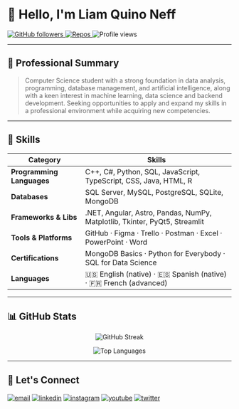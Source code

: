 # 👋 Hello, I'm **Liam Quino Neff**  

<p align="left">
<a href="https://github.com/LiamQuinoNeff">
  <img alt="GitHub followers" src="https://img.shields.io/github/followers/LiamQuinoNeff?style=social" />
</a>
<a href="https://github.com/LiamQuinoNeff?tab=repositories">
  <img alt="Repos" src="https://img.shields.io/badge/Repos-20-blue" />
</a>
<img alt="Profile views" src="https://komarev.com/ghpvc/?username=LiamQuinoNeff&color=brightgreen" />

---

## 💼 Professional Summary  
> Computer Science student with a strong foundation in data analysis, programming, database management, and artificial intelligence, along with a keen interest in machine learning, data science and backend development. Seeking opportunities to apply and expand my skills in a professional environment while acquiring new competencies. 

---

## 🔧 Skills  

| Category            | Skills                                                              |
|---------------------|---------------------------------------------------------------------|
| **Programming Languages**       | C++, C#, Python, SQL, JavaScript, TypeScript, CSS, Java, HTML, R                    |
| **Databases**       | SQL Server, MySQL, PostgreSQL, SQLite, MongoDB                     |
| **Frameworks & Libs** | .NET, Angular, Astro, Pandas, NumPy, Matplotlib, Tkinter, PyQt5, Streamlit                   |
| **Tools & Platforms** | GitHub · Figma · Trello · Postman · Excel · PowerPoint · Word      |
| **Certifications**  | MongoDB Basics · Python for Everybody · SQL for Data Science       |
| **Languages**         | 🇺🇸 English (native) · 🇪🇸 Spanish (native) · 🇫🇷 French (advanced)    |

---

## 📊 GitHub Stats
<p align="center">
  <img src="https://github-readme-streak-stats.herokuapp.com/?user=LiamQuinoNeff&theme=dark&hide_border=false" alt="GitHub Streak" />
</p>

<p align="center">
  <img src="https://github-readme-stats.vercel.app/api/top-langs/?username=LiamQuinoNeff&theme=dark&hide_border=false&layout=compact&langs_count=8" alt="Top Languages" />
</p>

---

## 💞️ Let's Connect  
<p align="left">
<a href="mailto:liamquinoneff@gmail.com" target="blank"><img align="center" src="https://img.shields.io/badge/Gmail-D14836?style=for-the-badge&logo=gmail&logoColor=white" alt="email" /></a>
<a href="https://www.linkedin.com/in/liam-quino-neff-455891265/" target="blank"><img align="center" src="https://img.shields.io/badge/LinkedIn-0077B5?style=for-the-badge&logo=linkedin&logoColor=white" alt="linkedin" /></a>
<a href="https://instagram.com/LiamQuinoNeff" target="blank"><img align="center" src="https://img.shields.io/badge/Instagram-E4405F?style=for-the-badge&logo=instagram&logoColor=white" alt="instagram" /></a>
<a href="https://youtube.com/@LiamQuinoNeff" target="blank"><img align="center" src="https://img.shields.io/badge/YouTube-FF0000?style=for-the-badge&logo=youtube&logoColor=white" alt="youtube" /></a>
<a href="https://twitter.com/LiamQuinoNeff" target="blank"><img align="center" src="https://img.shields.io/badge/Twitter-1DA1F2?style=for-the-badge&logo=twitter&logoColor=white" alt="twitter" /></a>
</p>
